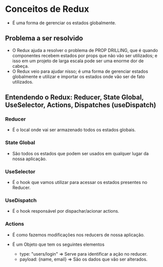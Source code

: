 # Conceitos de Redux

- É uma forma de gerenciar os estados globalmente.

## Problema a ser resolvido

- O Redux ajuda a resolver o problema de PROP DRILLING, que é quando componentes recebem estados por props que não vão ser utilizados; e isso em um projeto de larga escala pode ser uma enorme dor de cabeça.
- O Redux veio para ajudar nisso; é uma forma de gerenciar estados globalmente e utilizar e importar os estados onde vão ser de fato utilizados.

## Entendendo o Redux: Reducer, State Global, UseSelector, Actions, Dispatches (useDispatch)

### Reducer

- É o local onde vai ser armazenado todos os estados globais.

### State Global

- São todos os estados que podem ser usados em qualquer lugar da nossa aplicação.

### UseSelector

- É o hook que vamos utilizar para acessar os estados presentes no Reducer.

### UseDispatch

- É o hook responsável por dispachar/acionar actions.

### Actions

- É como fazemos modificações nos reducers de nossa aplicação.
- É um Objeto que tem os seguintes elementos

    - type: "users/login" => Serve para identificar a ação no reducer.
    - payload: {name, email} =>  São os dados que vão ser alterados.

 